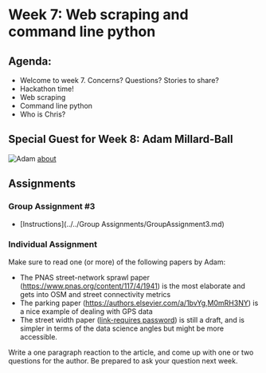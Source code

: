 # Week 7: Web scraping and command line python

## Agenda:

- Welcome to week 7. Concerns? Questions? Stories to share?
- Hackathon time!
- Web scraping
- Command line python
- Who is Chris?

## Special Guest for Week 8: Adam Millard-Ball
![Adam](https://cdn.theconversation.com/avatars/1123988/width238/file-20200709-46-1wmq6nl.jpg) [about](https://luskin.ucla.edu/person/adam-millard-ball)

## Assignments

### Group Assignment #3

- [Instructions](../../Group Assignments/GroupAssignment3.md)

### Individual Assignment
Make sure to read one (or more) of the following papers by Adam:
- The PNAS street-network sprawl paper (https://www.pnas.org/content/117/4/1941) is the most elaborate and gets into OSM and street connectivity metrics
- The parking paper (https://authors.elsevier.com/a/1bvYg,M0mRH3NY) is a nice example of dealing with GPS data
- The street width paper ([link-requires password](https://ucla.box.com/s/t6rah5b7pvkjp9vrqxzyafi7n15unswr)) is still a draft, and is simpler in terms of the data science angles but might be more accessible.

Write a one paragraph reaction to the article, and come up with one or two questions for the author. Be prepared to ask your question next week.
